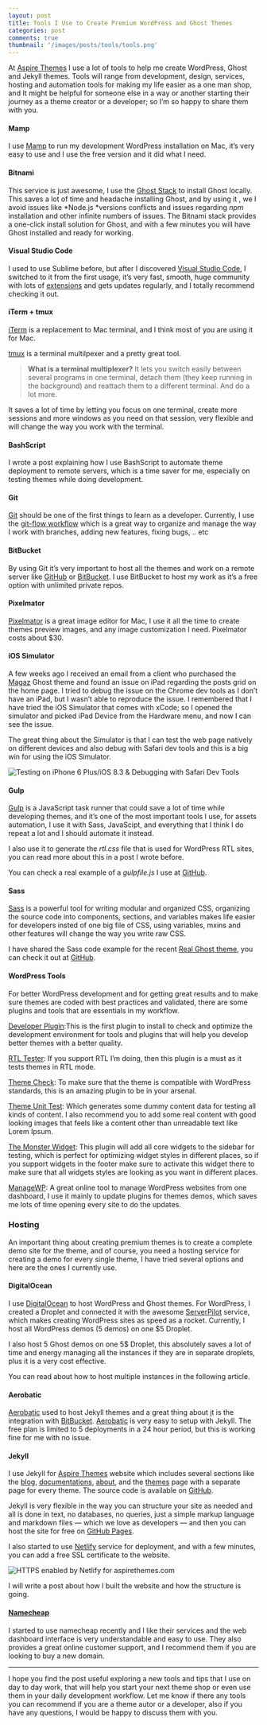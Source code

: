 ```yaml
---
layout: post
title: Tools I Use to Create Premium WordPress and Ghost Themes
categories: post
comments: true
thumbnail: '/images/posts/tools/tools.png'
---
```


At [Aspire Themes](http://aspirethemes.com/) I use a lot of tools to help me
create WordPress, Ghost and Jekyll themes. Tools will range from development,
design, services, hosting and automation tools for making my life easier as a
one man shop, and It might be helpful for someone else in a way or another
starting their journey as a theme creator or a developer; so I’m so happy to
share them with you.

#### Mamp

I use [Mamp](https://www.mamp.info/) to run my development WordPress
installation on Mac, it’s very easy to use and I use the free version and it did
what I need.

#### Bitnami

This service is just awesome, I use the [Ghost
Stack](https://bitnami.com/stack/ghost) to install Ghost locally. This saves a
lot of time and headache installing Ghost, and by using it , we I avoid issues
like *Node.js *versions conflicts and issues regarding *npm* installation and
other infinite numbers of issues. The Bitnami stack provides a one-click install
solution for Ghost, and with a few minutes you will have Ghost installed and
ready for working.

#### Visual Studio Code

I used to use Sublime before, but after I discovered [Visual Studio
Code](https://code.visualstudio.com/), I switched to it from the first usage,
it’s very fast, smooth, huge community with lots of
[extensions](https://marketplace.visualstudio.com/VSCode) and gets updates
regularly, and I totally recommend checking it out.

#### iTerm + tmux

[iTerm](https://www.iterm2.com/) is a replacement to Mac terminal, and I think
most of you are using it for Mac.

[tmux](https://tmux.github.io/) is a terminal multilpexer and a pretty great
tool.

> **What is a terminal multiplexer?** It lets you switch easily between several
> programs in one terminal, detach them (they keep running in the background) and
reattach them to a different terminal. And do a lot more.

It saves a lot of time by letting you focus on one terminal, create more
sessions and more windows as you need on that session, very flexible and will
change the way you work with the terminal.

#### BashScript

I wrote a post explaining how I use BashScript to automate theme deployment to
remote servers, which is a time saver for me, especially on testing themes while
doing development.

#### Git

[Git](https://git-scm.com/) should be one of the first things to learn as a
developer. Currently, I use the [git-flow
workflow](http://nvie.com/posts/a-successful-git-branching-model/) which is a
great way to organize and manage the way I work with branches, adding new
features, fixing bugs, .. etc

#### BitBucket

By using Git it’s very important to host all the themes and work on a remote
server like [GitHub](https://github.com/) or [BitBucket](http://bitbucket.org/).
I use BitBucket to host my work as it’s a free option with unlimited private
repos.

#### Pixelmator

[Pixelmator](http://www.pixelmator.com/mac/) is a great image editor for Mac, I
use it all the time to create themes preview images, and any image customization
I need. Pixelmator costs about $30.

#### iOS Simulator

A few weeks ago I received an email from a client who purchased the
[Magaz](https://aspirethemes.com/themes/magaz-ghost.html) Ghost theme and found
an issue on iPad regarding the posts grid on the home page. I tried to debug the
issue on the Chrome dev tools as I don’t have an iPad, but I wasn’t able to
reproduce the issue. I remembered that I have tried the iOS Simulator that comes
with xCode; so I opened the simulator and picked iPad Device from the Hardware
menu, and now I can see the issue.

The great thing about the Simulator is that I can test the web page natively on
different devices and also debug with Safari dev tools and this is a big win for
using the iOS Simulator.

![Testing on iPhone 6 Plus/iOS 8.3 & Debugging with Safari Dev Tools](/images/posts/tools/tools.png)

#### Gulp

[Gulp](http://gulpjs.com/) is a JavaScript task runner that could save a lot of
time while developing themes, and it’s one of the most important tools I use,
for assets automation, I use it with Sass, JavaScipt, and everything that I
think I do repeat a lot and I should automate it instead.

I also use it to generate the *rtl.css* file that is used for WordPress RTL
sites, you can read more about this in a post I wrote before.

You can check a real example of a *gulpfile.js* I use at
[GitHub](https://gist.github.com/ahmadajmi/c8540178238a6e36601f690e818e7448).

#### Sass

[Sass](http://sass-lang.com/) is a powerful tool for writing modular and
organized CSS, organizing the source code into components, sections, and
variables makes life easier for developers insted of one big file of CSS, using
variables, mxins and other features will change the way you write raw CSS.

I have shared the Sass code example for the recent [Real Ghost
theme](https://aspirethemes.com/themes/real-ghost.html), you can check it out at
[GitHub](https://github.com/ahmadajmi/sass-example).

#### WordPress Tools

For better WordPress development and for getting great results and to make sure
themes are coded with best practices and validated, there are some plugins and
tools that are essentials in my workflow.

[Developer Plugin](http://wordpress.org/extend/plugins/developer/):This is
the first plugin to install to check and optimize the development environment
for tools and plugins that will help you develop better themes with a better
quality.

[RTL Tester](https://wordpress.org/plugins/rtl-tester/): If you support RTL
I’m doing, then this plugin is a must as it tests themes in RTL mode.

[Theme Check](https://wordpress.org/plugins/theme-check/): To make sure that
the theme is compatible with WordPress standards, this is an amazing plugin to
be in your arsenal.

[Theme Unit Test](https://codex.wordpress.org/Theme_Unit_Test): Which
generates some dummy content data for testing all kinds of content. I also
recommend you to add some real content with good looking images that feels like
a content other than unreadable text like Lorem Ipsum.

[The Monster Widget](http://wordpress.org/extend/plugins/monster-widget/):
This plugin will add all core widgets to the sidebar for testing, which is
perfect for optimizing widget styles in different places, so if you support
widgets in the footer make sure to activate this widget there to make sure that
all widgets styles are looking as you want in different places.

[ManageWP](https://managewp.com/): A great online tool to manage WordPress
websites from one dashboard, I use it mainly to update plugins for themes demos,
which saves me lots of time opening every site to do the updates.

### Hosting

An important thing about creating premium themes is to create a complete demo
site for the theme, and of course, you need a hosting service for creating a
demo for every single theme, I have tried several options and here are the ones
I currently use.

#### DigitalOcean

I use [DigitalOcean](https://www.digitalocean.com/) to host WordPress and Ghost
themes. For WordPress, I created a Droplet and connected it with the awesome
[ServerPilot](https://serverpilot.io/) service, which makes creating WordPress
sites as speed as a rocket. Currently, I host all WordPress demos (5 demos) on
one $5 Droplet.

I also host 5 Ghost demos on one 5$ Droplet, this absolutely saves a lot of time
and energy managing all the instances if they are in separate droplets, plus it
is a very cost effective.

You can read about how to host multiple instances in the following article.

#### Aerobatic

[Aerobatic](https://www.aerobatic.com/) used to host Jekyll themes and a great
thing about [i](https://www.aerobatic.com/)t is the integration with
[BitBucket](http://bitbucket.org/). [Aerobatic](https://www.aerobatic.com/) is
very easy to setup with Jekyll. The free plan is limited to 5 deployments in a
24 hour period, but this is working fine for me with no issue.

#### Jekyll

I use Jekyll for [Aspire Themes](http://aspirethemes.com/) website which
includes several sections like the [blog](http://aspirethemes.com/blog/),
[documentations](http://aspirethemes.com/docs/),
[about](http://aspirethemes.com/about/), and the
[themes](http://aspirethemes.com/themes/) page with a separate page for every
theme. The source code is available on
[GitHub](https://github.com/aspirethemes/aspirethemes.github.io).

Jekyll is very flexible in the way you can structure your site as needed and all
is done in text, no databases, no queries, just a simple markup language and
markdown files — which we love as developers — and then you can host the site
for free on [GitHub Pages](https://pages.github.com/).

I also started to use [Netlify](https://www.netlify.com/) service for
deployment, and with a few minutes, you can add a free SSL certificate to the
website.

![HTTPS enabled by Netlify for aspirethemes.com](/images/posts/tools/aspirethemes.png)

I will write a post about how I built the website and how the structure is
going.

#### [Namecheap](https://www.namecheap.com/)

I started to use namecheap recently and I like their services and the web
dashboard interface is very understandable and easy to use. They also provides a
great online customer support, and I recommend them if you are looking to buy a
new domain.

*****

I hope you find the post useful exploring a new tools and tips that I use on day
to day work, that will help you start your next theme shop or even use them in
your daily development workflow. Let me know if there any tools you can
recommend if you are a theme autor or a developer, also if you have any
questions, I would be happy to discuss them with you.